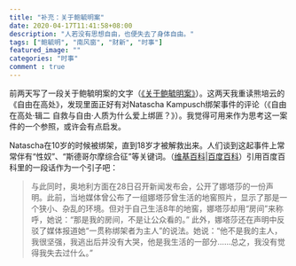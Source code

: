 ```yaml
---
title: "补充：关于鲍毓明案"
date: 2020-04-17T11:41:58+08:00
description: "人若没有思想自由，也便失去了身体自由。"
tags: ["鲍毓明", "南风窗", "财新", "时事"]
featured_image: ""
categories: "时事"
comment : true
---
```


前两天写了一段关于鲍毓明案的文字（[《关于鲍毓明案》](https://www.weberlam.com/posts/baoyuming-case)）。这两天我重读熊培云的《自由在高处》，发现里面正好有对Natascha Kampusch绑架事件的评论（《自由在高处·辑二 自救与自由·人质为什么爱上绑匪？》）。我觉得可用来作为思考这一案件的一个参照，或许会有点启发。

Natascha在10岁的时候被绑架，直到18岁才被解救出来。人们谈到这起事件上常常伴有“性奴”、“斯德哥尔摩综合征”等关键词。（[维基百科](en.wikipedia.org/wiki/Natascha_Kampusch)|[百度百科](baike.baidu.com/item/娜塔莎·卡姆普什)）引用百度百科里的一段话作为一个引子吧：

>与此同时，奥地利方面在28日召开新闻发布会，公开了娜塔莎的一份声明。此前，当地媒体曾公布了一组娜塔莎曾生活的地窖照片，显示了那是一个狭小、杂乱的环境。但对于自己生活8年的地窖，娜塔莎却用“房间”来称呼，她说：“那是我的房间，不是让公众看的。”
此外，娜塔莎还在声明中反驳了媒体报道她“一贯称绑架者为主人”的说法。她说：“他不是我的主人，我很坚强，我逃出后并没有大哭，他是我生活的一部分……总之，我没有觉得我失去过什么。”
